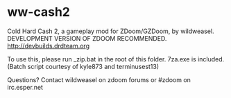 ww-cash2
========

Cold Hard Cash 2, a gameplay mod for ZDoom/GZDoom, by wildweasel.
DEVELOPMENT VERSION OF ZDOOM RECOMMENDED. http://devbuilds.drdteam.org

To use this, please run _zip.bat in the root of this folder. 7za.exe is included.
(Batch script courtesy of kyle873 and terminusest13)

Questions? Contact wildweasel on zdoom forums or #zdoom on irc.esper.net